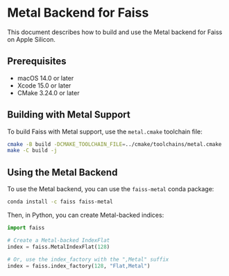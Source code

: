 # Metal Backend for Faiss

This document describes how to build and use the Metal backend for Faiss on Apple Silicon.

## Prerequisites

-   macOS 14.0 or later
-   Xcode 15.0 or later
-   CMake 3.24.0 or later

## Building with Metal Support

To build Faiss with Metal support, use the `metal.cmake` toolchain file:

```bash
cmake -B build -DCMAKE_TOOLCHAIN_FILE=../cmake/toolchains/metal.cmake ..
make -C build -j
```

## Using the Metal Backend

To use the Metal backend, you can use the `faiss-metal` conda package:

```bash
conda install -c faiss faiss-metal
```

Then, in Python, you can create Metal-backed indices:

```python
import faiss

# Create a Metal-backed IndexFlat
index = faiss.MetalIndexFlat(128)

# Or, use the index_factory with the ",Metal" suffix
index = faiss.index_factory(128, "Flat,Metal")
```
